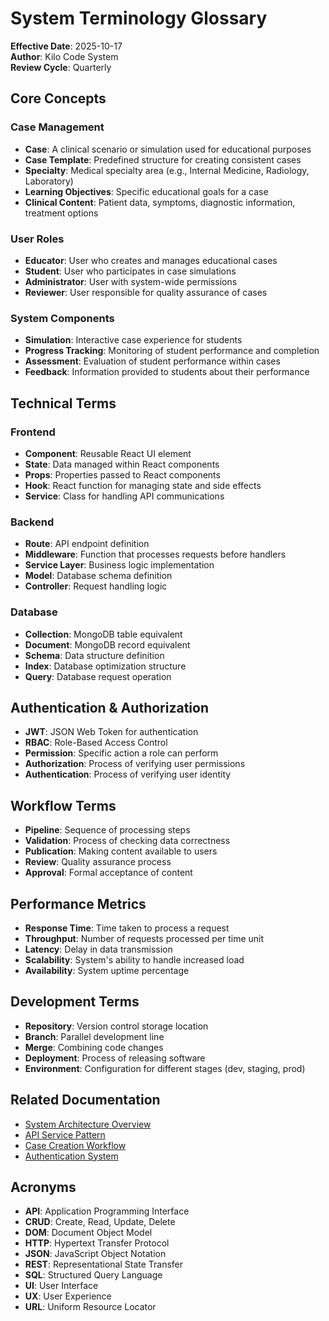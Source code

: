 # System Terminology Glossary

**Effective Date**: 2025-10-17  
**Author**: Kilo Code System  
**Review Cycle**: Quarterly

## Core Concepts

### Case Management
- **Case**: A clinical scenario or simulation used for educational purposes
- **Case Template**: Predefined structure for creating consistent cases
- **Specialty**: Medical specialty area (e.g., Internal Medicine, Radiology, Laboratory)
- **Learning Objectives**: Specific educational goals for a case
- **Clinical Content**: Patient data, symptoms, diagnostic information, treatment options

### User Roles
- **Educator**: User who creates and manages educational cases
- **Student**: User who participates in case simulations
- **Administrator**: User with system-wide permissions
- **Reviewer**: User responsible for quality assurance of cases

### System Components
- **Simulation**: Interactive case experience for students
- **Progress Tracking**: Monitoring of student performance and completion
- **Assessment**: Evaluation of student performance within cases
- **Feedback**: Information provided to students about their performance

## Technical Terms

### Frontend
- **Component**: Reusable React UI element
- **State**: Data managed within React components
- **Props**: Properties passed to React components
- **Hook**: React function for managing state and side effects
- **Service**: Class for handling API communications

### Backend
- **Route**: API endpoint definition
- **Middleware**: Function that processes requests before handlers
- **Service Layer**: Business logic implementation
- **Model**: Database schema definition
- **Controller**: Request handling logic

### Database
- **Collection**: MongoDB table equivalent
- **Document**: MongoDB record equivalent
- **Schema**: Data structure definition
- **Index**: Database optimization structure
- **Query**: Database request operation

## Authentication & Authorization
- **JWT**: JSON Web Token for authentication
- **RBAC**: Role-Based Access Control
- **Permission**: Specific action a role can perform
- **Authorization**: Process of verifying user permissions
- **Authentication**: Process of verifying user identity

## Workflow Terms
- **Pipeline**: Sequence of processing steps
- **Validation**: Process of checking data correctness
- **Publication**: Making content available to users
- **Review**: Quality assurance process
- **Approval**: Formal acceptance of content

## Performance Metrics
- **Response Time**: Time taken to process a request
- **Throughput**: Number of requests processed per time unit
- **Latency**: Delay in data transmission
- **Scalability**: System's ability to handle increased load
- **Availability**: System uptime percentage

## Development Terms
- **Repository**: Version control storage location
- **Branch**: Parallel development line
- **Merge**: Combining code changes
- **Deployment**: Process of releasing software
- **Environment**: Configuration for different stages (dev, staging, prod)

## Related Documentation
- [System Architecture Overview](../architecture/system-overview.md)
- [API Service Pattern](../patterns/api-service-pattern.md)
- [Case Creation Workflow](../workflows/case-creation-workflow.md)
- [Authentication System](../../../SimulatorBackend/docs/Authentication_System.md)

## Acronyms
- **API**: Application Programming Interface
- **CRUD**: Create, Read, Update, Delete
- **DOM**: Document Object Model
- **HTTP**: Hypertext Transfer Protocol
- **JSON**: JavaScript Object Notation
- **REST**: Representational State Transfer
- **SQL**: Structured Query Language
- **UI**: User Interface
- **UX**: User Experience
- **URL**: Uniform Resource Locator